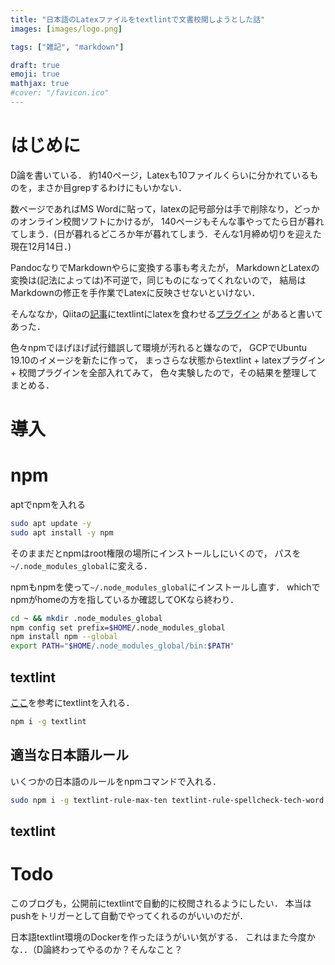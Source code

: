 ```yaml
---
title: "日本語のLatexファイルをtextlintで文書校閲しようとした話"
images: [images/logo.png]

tags: ["雑記", "markdown"]

draft: true
emoji: true
mathjax: true
#cover: "/favicon.ico"
---
```


# はじめに
D論を書いている．
約140ページ，Latexも10ファイルくらいに分かれているものを，まさか目grepするわけにもいかない．

数ページであればMS Wordに貼って，latexの記号部分は手で削除なり，どっかのオンライン校閲ソフトにかけるが，
140ページもそんな事やってたら日が暮れてしまう．(日が暮れるどころか年が暮れてしまう．そんな1月締め切りを迎えた現在12月14日．)

PandocなりでMarkdownやらに変換する事も考えたが，
MarkdownとLatexの変換は(記法によっては)不可逆で，同じものになってくれないので，
結局はMarkdownの修正を手作業でLatexに反映させないといけない．

そんななか，Qiitaの[記事][ja-textlint]にtextlintにlatexを食わせる[プラグイン][plugin]
があると書いてあった．

色々npmでほげほげ試行錯誤して環境が汚れると嫌なので，
GCPでUbuntu 19.10のイメージを新たに作って，
まっさらな状態からtextlint + latexプラグイン+ 校閲プラグインを全部入れてみて，
色々実験したので，その結果を整理してまとめる．

[ja-textlint]: https://qiita.com/kn1cht/items/948a051cb374de13f9a7
[plugin]: https://github.com/fgborges/textlint-plugin-latex2e

# 導入
# npm

aptでnpmを入れる

```sh
sudo apt update -y
sudo apt install -y npm
```

そのままだとnpmはroot権限の場所にインストールしにいくので，
パスを`~/.node_modules_global`に変える．

npmもnpmを使って`~/.node_modules_global`にインストールし直す．
whichでnpmがhomeの方を指しているか確認してOKなら終わり．

```sh
cd ~ && mkdir .node_modules_global
npm config set prefix=$HOME/.node_modules_global
npm install npm --global
export PATH="$HOME/.node_modules_global/bin:$PATH"
```

## textlint

[ここ][lint-inst]を参考にtextlintを入れる．

```bash
npm i -g textlint
```
[lint-inst]: https://efcl.info/2015/09/10/introduce-textlint/

## 適当な日本語ルール
いくつかの日本語のルールをnpmコマンドで入れる．

```bash
sudo npm i -g textlint-rule-max-ten textlint-rule-spellcheck-tech-word textlint-rule-no-mix-dearu-desumasu
```

## textlint

# Todo
このブログも，公開前にtextlintで自動的に校閲されるようにしたい．
本当はpushをトリガーとして自動でやってくれるのがいいのだが．

日本語textlint環境のDockerを作ったほうがいい気がする．
これはまた今度かな．．（D論終わってやるのか？そんなこと？

